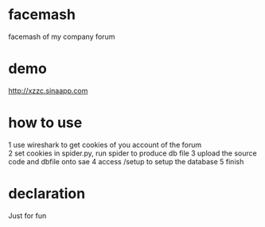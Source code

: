 facemash
========

facemash of my company forum


demo
========
http://xzzc.sinaapp.com



how to use
=========
1 use wireshark to get cookies of you account of the forum<br>
2 set cookies in spider.py, run spider to produce db file
3 upload the source code and dbfile onto sae
4 access /setup to setup the database
5 finish


declaration
========
Just for fun


